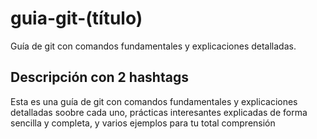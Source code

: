 # guia-git-(título)
Guía de git con comandos fundamentales y explicaciones detalladas.

## Descripción con 2 hashtags
Esta es una guía de git con comandos fundamentales y explicaciones detalladas soobre cada uno,
prácticas interesantes explicadas  de forma sencilla y completa, y varios ejemplos para tu total comprensión
